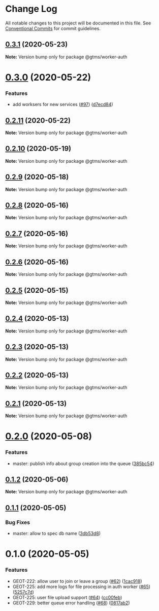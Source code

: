 # Change Log

All notable changes to this project will be documented in this file.
See [Conventional Commits](https://conventionalcommits.org) for commit guidelines.

## [0.3.1](https://github.com/mariusz-kabala/gtms-backend/compare/@gtms/worker-auth@0.3.0...@gtms/worker-auth@0.3.1) (2020-05-23)

**Note:** Version bump only for package @gtms/worker-auth





# [0.3.0](https://github.com/mariusz-kabala/gtms-backend/compare/@gtms/worker-auth@0.2.11...@gtms/worker-auth@0.3.0) (2020-05-22)


### Features

* add worksers for new services ([#97](https://github.com/mariusz-kabala/gtms-backend/issues/97)) ([d7ecd84](https://github.com/mariusz-kabala/gtms-backend/commit/d7ecd845e23fa68d7d40b9f5b2d436e111184457))





## [0.2.11](https://github.com/mariusz-kabala/gtms-backend/compare/@gtms/worker-auth@0.2.10...@gtms/worker-auth@0.2.11) (2020-05-22)

**Note:** Version bump only for package @gtms/worker-auth





## [0.2.10](https://github.com/mariusz-kabala/gtms-backend/compare/@gtms/worker-auth@0.2.9...@gtms/worker-auth@0.2.10) (2020-05-19)

**Note:** Version bump only for package @gtms/worker-auth





## [0.2.9](https://github.com/mariusz-kabala/gtms-backend/compare/@gtms/worker-auth@0.2.8...@gtms/worker-auth@0.2.9) (2020-05-18)

**Note:** Version bump only for package @gtms/worker-auth





## [0.2.8](https://github.com/mariusz-kabala/gtms-backend/compare/@gtms/worker-auth@0.2.7...@gtms/worker-auth@0.2.8) (2020-05-16)

**Note:** Version bump only for package @gtms/worker-auth





## [0.2.7](https://github.com/mariusz-kabala/gtms-backend/compare/@gtms/worker-auth@0.2.6...@gtms/worker-auth@0.2.7) (2020-05-16)

**Note:** Version bump only for package @gtms/worker-auth





## [0.2.6](https://github.com/mariusz-kabala/gtms-backend/compare/@gtms/worker-auth@0.2.5...@gtms/worker-auth@0.2.6) (2020-05-16)

**Note:** Version bump only for package @gtms/worker-auth





## [0.2.5](https://github.com/mariusz-kabala/gtms-backend/compare/@gtms/worker-auth@0.2.4...@gtms/worker-auth@0.2.5) (2020-05-15)

**Note:** Version bump only for package @gtms/worker-auth





## [0.2.4](https://github.com/mariusz-kabala/gtms-backend/compare/@gtms/worker-auth@0.2.3...@gtms/worker-auth@0.2.4) (2020-05-13)

**Note:** Version bump only for package @gtms/worker-auth





## [0.2.3](https://github.com/mariusz-kabala/gtms-backend/compare/@gtms/worker-auth@0.2.2...@gtms/worker-auth@0.2.3) (2020-05-13)

**Note:** Version bump only for package @gtms/worker-auth





## [0.2.2](https://github.com/mariusz-kabala/gtms-backend/compare/@gtms/worker-auth@0.2.1...@gtms/worker-auth@0.2.2) (2020-05-13)

**Note:** Version bump only for package @gtms/worker-auth





## [0.2.1](https://github.com/mariusz-kabala/gtms-backend/compare/@gtms/worker-auth@0.2.0...@gtms/worker-auth@0.2.1) (2020-05-13)

**Note:** Version bump only for package @gtms/worker-auth





# [0.2.0](https://github.com/mariusz-kabala/gtms-backend/compare/@gtms/worker-auth@0.1.2...@gtms/worker-auth@0.2.0) (2020-05-08)


### Features

* master: publish info about group creation into the queue ([385bc54](https://github.com/mariusz-kabala/gtms-backend/commit/385bc547820dd82946db0f5abf77b95a9cc843ca))





## [0.1.2](https://github.com/mariusz-kabala/gtms-backend/compare/@gtms/worker-auth@0.1.1...@gtms/worker-auth@0.1.2) (2020-05-06)

**Note:** Version bump only for package @gtms/worker-auth





## [0.1.1](https://github.com/mariusz-kabala/gtms-backend/compare/@gtms/worker-auth@0.1.0...@gtms/worker-auth@0.1.1) (2020-05-05)


### Bug Fixes

* master: allow to spec db name ([3db53d8](https://github.com/mariusz-kabala/gtms-backend/commit/3db53d8f6afb63a905cf72d67a1237ce2bf885ae))





# 0.1.0 (2020-05-05)


### Features

* GEOT-222: allow user to join or leave a group ([#62](https://github.com/mariusz-kabala/gtms-backend/issues/62)) ([1cac918](https://github.com/mariusz-kabala/gtms-backend/commit/1cac918587077492d0dddfc0fe874f08dec91500))
* GEOT-225: add more logs for file processing in auth worker ([#65](https://github.com/mariusz-kabala/gtms-backend/issues/65)) ([5257c7d](https://github.com/mariusz-kabala/gtms-backend/commit/5257c7df0185c39921481d0ee92a2930a3fa3b1f))
* GEOT-225: user file upload support ([#64](https://github.com/mariusz-kabala/gtms-backend/issues/64)) ([cc00feb](https://github.com/mariusz-kabala/gtms-backend/commit/cc00febb9469bc238187b3f92b15a8871802b097))
* GEOT-229: better queue error handling ([#68](https://github.com/mariusz-kabala/gtms-backend/issues/68)) ([0817ab2](https://github.com/mariusz-kabala/gtms-backend/commit/0817ab203739afd9b0665996315a01f6df26ac77))
